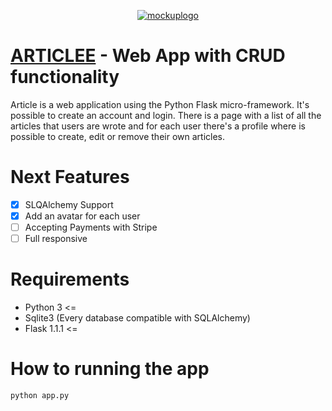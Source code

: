 <p align="center">
  <a href="https://www.danielemingolla.site"><img src="https://i.ibb.co/1JXvqLz/mockuplogo.png" alt="mockuplogo" border="0"></a>

  # <u>ARTICLEE</u> - Web App with CRUD functionality
   Article is a web application using the Python Flask micro-framework. It's possible to create an account and login.
   There is a page with a list of all the articles that users are wrote and for each user there's a profile where is possible to create, edit or remove their own articles.
</p>

# Next Features
- [X] SLQAlchemy Support
- [X] Add an avatar for each user
- [ ] Accepting Payments with Stripe
- [ ] Full responsive

# Requirements
 - Python 3 <=
 - Sqlite3 (Every database compatible with SQLAlchemy)
 - Flask 1.1.1 <=

# How to running the app
 ```
 python app.py
 ```